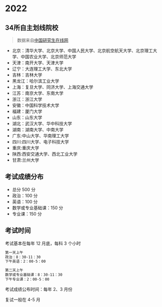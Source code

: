 # 2022

## 34所自主划线院校

> 数据来自[中国研究生在线网](http://www.yanxian.org/html/baokao/28179.html)

- 北京：清华大学、北京大学、中国人民大学、北京航空航天大学、北京理工大学、中国农业大学、北京师范大学
- 天津：南开大学、天津大学
- 辽宁：大连理工大学、东北大学
- 吉林：吉林大学
- 黑龙江：哈尔滨工业大学
- 上海：复旦大学、同济大学、上海交通大学
- 江苏：南京大学、东南大学
- 浙江：浙江大学
- 安徽：中国科学技术大学
- 福建：厦门大学
- 山东：山东大学
- 湖北：武汉大学、华中科技大学
- 湖南：湖南大学、中南大学
- 广东:中山大学、华南理工大学
- 四川:四川大学、电子科技大学
- 重庆:重庆大学
- 陕西:西安交通大学、西北工业大学
- 甘肃:兰州大学

## 考试成绩分布

- 总分 500 分
- 政治：100 分
- 英语：100 分
- 数学或专业基础课：150 分
- 专业课：150 分

## 考试时间

考试基本在每年 12 月底，每科 3 个小时

```html
第一天上午
政治：8：30-11：30
下午英语：2：00-5：00

第二天上午
数学或专业基础课：8：30-11：30
下午专业课：2：00-5：00
```

考试成绩公布时间：每年 2、3 月份

复试一般在 4-5 月
